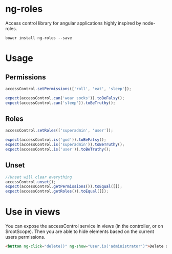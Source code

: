 ng-roles
=============================

Access control library for angular applications highly inspired by node-roles.

`bower install ng-roles --save`

# Usage
## Permissions
```javascript
accessControl.setPermissions(['roll', 'eat', 'sleep']);

expect(accessControl.can('wear socks')).toBeFalsy();
expect(accessControl.can('sleep')).toBeTruthy();
```

## Roles
```javascript
accessControl.setRoles(['superadmin', 'user']);

expect(accessControl.is('god')).toBeFalsy();
expect(accessControl.is('superadmin')).toBeTruthy();
expect(accessControl.is('user')).toBeTruthy();
```

## Unset
```javascript
//Unset will clear everything
accessControl.unset();
expect(accessControl.getPermissions()).toEqual([]);
expect(accessControl.getRoles()).toEqual([]);
```

# Use in views
You can expose the accessControl service in views (in the controller, or on $rootScope).
Then you are able to hide elements based on the current users permissions.

```html
<button ng-click="delete()" ng-show="User.is('administrator')">Delete something<button>
```
